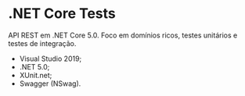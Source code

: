 # .NET Core Tests 
API REST em .NET Core 5.0. Foco em domínios ricos, testes unitários e testes de integração.

- Visual Studio 2019;
- .NET 5.0;
- XUnit.net;
- Swagger (NSwag).
